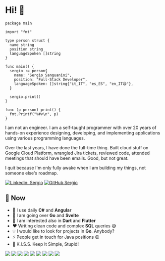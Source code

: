 # Hi! 👋

```
package main

import "fmt"

type person struct {
  name string
  position string
  languageSpoken []string
}

func main() {
  sergio := person{
    name: "Sergio Sanguanini",
    position: "Full-Stack Developer",
    languageSpoken: []string{"it_IT", "es_ES", "en_IT😅"},
  }

  sergio.print()
}

func (p person) print() {
  fmt.Printf("%#v\n", p)
}
```

I am not an engineer. I am a self-taught programmer with over 20 years of hands-on experience designing, developing, and implementing applications using various programming languages.

Over the last years, I have done the full-time thing.
Built cloud stuff on Google Cloud Platform, wrangled Jira tickets, reviewed code, attended meetings that should have been emails.
Good, but not great.

I quit because I'm only fully awake when I am building my things, not someone else's roadmap.

[![Linkedin: Sergio](https://img.shields.io/badge/-Sergio-blue?style=flat-square&logo=Linkedin&logoColor=white&link=https://www.linkedin.com/in/sergiosanguanini/)](https://www.linkedin.com/in/sergiosanguanini/)
[![GitHub Sergio](https://img.shields.io/github/followers/ssergio198?label=follow&style=social)](https://github.com/ssergio198)

## 📢 Now

- 🔭 I use daily **C#** and **Angular**
- 🌱 I am going over **Go** and **Svelte**
- 🧐 I am interested also in **Dart** and **Flutter**
- ❤ Writing clean code and complex **SQL** queries 😅
- 💡 I would like to look for projects in **Go**. Anybody?
- ⚡ People get in touch for Java positions 😩
- 💋 K.I.S.S. Keep It Simple, Stupid!

![](https://img.shields.io/badge/OS-Windows-informational?style=flat&logo=windows&logoColor=white&color=6aa6f8)
![](https://img.shields.io/badge/OS-Linux-informational?style=flat&logo=linux&logoColor=white&color=6aa6f8)
![](https://img.shields.io/badge/Editor-VS_Code-informational?style=flat&logo=visual-studio-code&logoColor=white&color=6aa6f8)
![](https://img.shields.io/badge/Code-Golang-informational?style=flat&logo=go&logoColor=white&color=6aa6f8)
![](https://img.shields.io/badge/Code-Csharp-informational?style=flat&logo=csharp&logoColor=white&color=6aa6f8)
![](https://img.shields.io/badge/Code-JavaScript-informational?style=flat&logo=javascript&logoColor=white&color=6aa6f8)
![](https://img.shields.io/badge/Code-Svelte-informational?style=flat&logo=svelte&logoColor=white&color=6aa6f8)
![](https://img.shields.io/badge/Code-Angular-informational?style=flat&logo=angular&logoColor=white&color=6aa6f8)
![](https://img.shields.io/badge/Tools-MySQL-informational?style=flat&logo=mysql&logoColor=white&color=6aa6f8)
